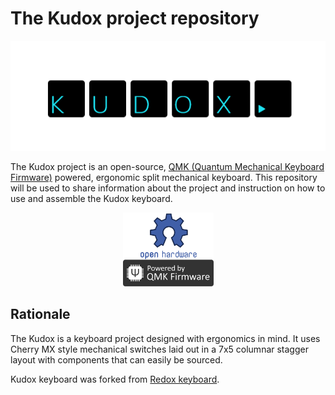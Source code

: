# The Kudox project repository

<p align="center">
<img src="img/kudox.png" alt="Kudox logo" width="600"/>
</p>

The Kudox project is an open-source, [QMK (Quantum Mechanical Keyboard Firmware)](https://github.com/qmk/qmk_firmware) powered, ergonomic split mechanical keyboard.
This repository will be used to share information about the project and instruction on how to use and assemble the Kudox keyboard.

<p align="center">
<img src="img/qmk-badge-dark.png" alt="QMK" width="145"/>
</p>

## Rationale

The Kudox is a keyboard project designed with ergonomics in mind. It uses Cherry MX style mechanical switches laid out in a 7x5 columnar stagger layout with components that can easily be sourced.

Kudox keyboard was forked from [Redox keyboard](https://github.com/mattdibi/redox-keyboard). 



